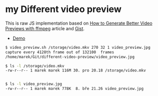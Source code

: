 my Different video preview
===========================

This is raw JS implementation based on 
[How to Generate Better Video Previews with ffmpeg](https://www.binpress.com/generate-video-previews-ffmpeg/)
article and [Gist](https://gist.github.com/martinsik/5237977560ea7d60ad11#file-video_preview-sh).

* [Demo](https://codepen.io/MarrekNozka/pen/xxPNBxg)
  

```bash
$ video_preview.sh /storage/video.mkv 270 32 1 video_preview.jpg
capture every 4128th frame out of 132100  frames
/home/marek/Git/different-video-preview/video_preview.jpg

$ ls -l /storage/video.mkv
-rw-r--r-- 1 marek marek 116M 30. pro 20.18 /storage/video.mkv


$ ls -l video_preview.jpg
-rw-r--r-- 1 marek marek 778K  8. bře 21.26 video_preview.jpg

```
